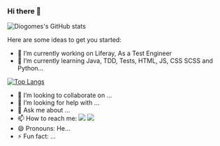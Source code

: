 ### Hi there 👋

![Diogomes's GitHub stats](https://github-readme-stats.vercel.app/api?username=Diogomes&show_icons=true&theme=dracula)



Here are some ideas to get you started:

- 🔭 I’m currently working on Liferay, As a Test Engineer
- 🌱 I’m currently learning Java, TDD, Tests, HTML, JS, CSS SCSS and Python...

[![Top Langs](https://github-readme-stats.vercel.app/api/top-langs/?username=Diogomes)](https://github.com/Diogomes/github-readme-stats)

- 👯 I’m looking to collaborate on ...
- 🤔 I’m looking for help with ...
- 💬 Ask me about ...
- 📫 How to reach me: <a href = "mailto:contato@gomes.d.n05@gmail.com"><img src="https://img.shields.io/badge/-Gmail-%23333?style=for-the-badge&logo=gmail&logoColor=white" target="_blank"></a>
<a href="https://www.linkedin.com/in/diogo-gomes-00068133/" target="_blank"><img src="https://img.shields.io/badge/-LinkedIn-%230077B5?style=for-the-badge&logo=linkedin&logoColor=white" target="_blank"></a> 
- 😄 Pronouns: He...
- ⚡ Fun fact: ...









